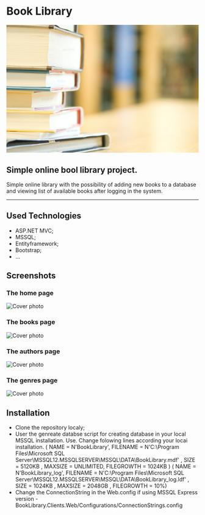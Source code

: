 # Book Library

![Cover photo](./Dockumentation/Images/Book-Pile-02.jpg) 

## Simple online bool library project.

Simple online library with the possibility of adding new books to a
database and viewing list of available books after logging in the system.

----------
## Used Technologies
- ASP.NET MVC;
- MSSQL;
- Entityframework;
- Bootstrap;
- ...

## Screenshots

### The home page

![Cover photo](./Documentation/Images/Screenshots/Home.jpg) 

### The books page

![Cover photo](./Documentation/Images/Screenshots/Books.jpg) 

### The authors page

![Cover photo](./Documentation/Images/Screenshots/Authors.jpg) 

### The genres page

![Cover photo](./Documentation/Images/Screenshots/Genres.jpg) 

## Installation
- Clone the repository localy;
- User the genreate databse script for creating database in your local MSSQL installation. Use. Change folowing lines according your locai installation.
	( NAME = N'BookLibrary', FILENAME = N'C:\Program Files\Microsoft SQL Server\MSSQL12.MSSQLSERVER\MSSQL\DATA\BookLibrary.mdf' , SIZE = 5120KB , MAXSIZE = UNLIMITED, FILEGROWTH = 1024KB )
	( NAME = N'BookLibrary_log', FILENAME = N'C:\Program Files\Microsoft SQL Server\MSSQL12.MSSQLSERVER\MSSQL\DATA\BookLibrary_log.ldf' , SIZE = 1024KB , MAXSIZE = 2048GB , FILEGROWTH = 10%)
- Change the ConnectionString in the Web.config if using MSSQL Express version - BookLibrary.Clients.Web/Configurations/ConnectionStrings.config


